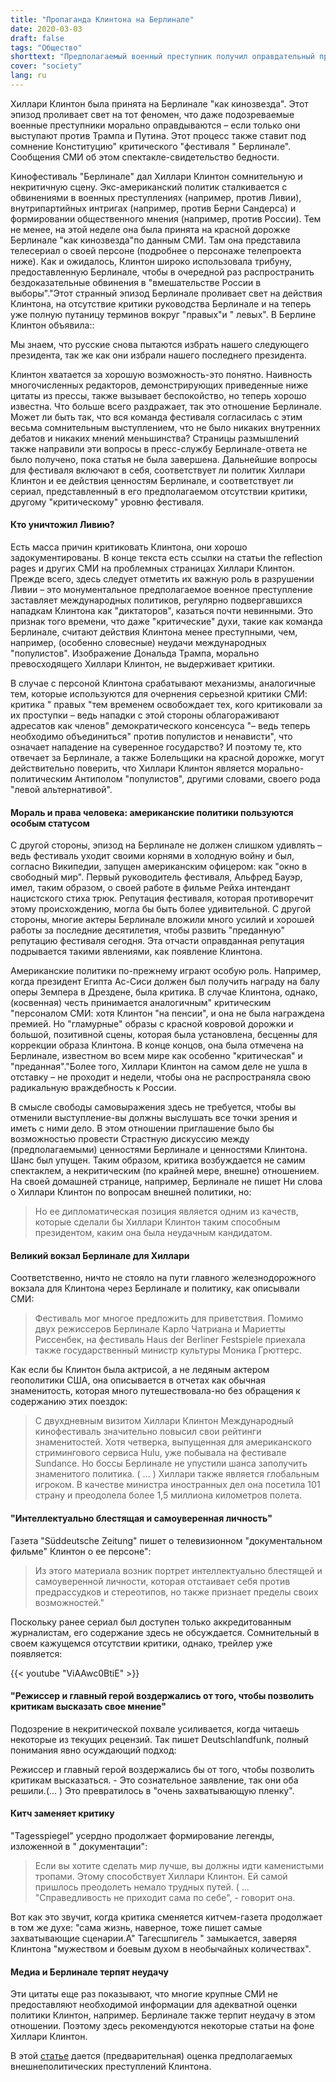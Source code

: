 ```yaml
---
title: "Пропаганда Клинтона на Берлинале"
date: 2020-03-03
draft: false
tags: "Общество"
shorttext: "Предполагаемый военный преступник получил оправдательный приговор на Берлинале и был принят как телевизор / музыка звезды. Отвратительно идет ежедневно."
cover: "society"
lang: ru
---
```


Хиллари Клинтон была принята на Берлинале "как кинозвезда". Этот эпизод проливает свет на тот феномен, что даже подозреваемые военные преступники морально оправдываются – если только они выступают против Трампа и Путина. Этот процесс также ставит под сомнение Конституцию" критического "фестиваля " Берлинале". Сообщения СМИ об этом спектакле-свидетельство бедности.

Кинофестиваль "Берлинале" дал Хиллари Клинтон сомнительную и некритичную сцену. Экс-американский политик сталкивается с обвинениями в военных преступлениях (например, против Ливии), внутрипартийных интригах (например, против Берни Сандерса) и формировании общественного мнения (например, против России). Тем не менее, на этой неделе она была принята на красной дорожке Берлинале "как кинозвезда"по данным СМИ. Там она представила телесериал о своей персоне (подробнее о персонаже телепроекта ниже). Как и ожидалось, Клинтон широко использовала трибуну, предоставленную Берлинале, чтобы в очередной раз распространить бездоказательные обвинения в "вмешательстве России в выборы"."Этот странный эпизод Берлинале проливает свет на действия Клинтона, на отсутствие критики руководства Берлинале и на теперь уже полную путаницу терминов вокруг "правых"и " левых". В Берлине Клинтон объявила::

 Мы знаем, что русские снова пытаются избрать нашего следующего президента, так же как они избрали нашего последнего президента.

Клинтон хватается за хорошую возможность-это понятно. Наивность многочисленных редакторов, демонстрирующих приведенные ниже цитаты из прессы, также вызывает беспокойство, но теперь хорошо известна. Что больше всего раздражает, так это отношение Берлинале. Может ли быть так, что вся команда фестиваля согласилась с этим весьма сомнительным выступлением, что не было никаких внутренних дебатов и никаких мнений меньшинства? Страницы размышлений также направили эти вопросы в пресс-службу Берлинале-ответа не было получено, пока статья не была завершена. Дальнейшие вопросы для фестиваля включают в себя, соответствует ли политик Хиллари Клинтон и ее действия ценностям Берлинале, и соответствует ли сериал, представленный в его предполагаемом отсутствии критики, другому "критическому" уровню фестиваля.

#### Кто уничтожил Ливию?

Есть масса причин критиковать Клинтона, они хорошо задокументированы. В конце текста есть ссылки на статьи the reflection pages и других СМИ на проблемных страницах Хиллари Клинтон. Прежде всего, здесь следует отметить их важную роль в разрушении Ливии – это монументальное предполагаемое военное преступление заставляет международных политиков, регулярно подвергавшихся нападкам Клинтона как "диктаторов", казаться почти невинными. Это признак того времени, что даже "критические" духи, такие как команда Берлинале, считают действия Клинтона менее преступными, чем, например, (особенно словесные) неудачи международных "популистов". Изображение Дональда Трампа, морально превосходящего Хиллари Клинтон, не выдерживает критики.

В случае с персоной Клинтона срабатывают механизмы, аналогичные тем, которые используются для очернения серьезной критики СМИ: критика " правых "тем временем освобождает тех, кого критиковали за их проступки – ведь нападки с этой стороны облагораживают адресатов как членов" демократического консенсуса "– ведь теперь необходимо объединиться" против популистов и ненависти", что означает нападение на суверенное государство? И поэтому те, кто отвечает за Берлинале, а также Болельщики на красной дорожке, могут действительно поверить, что Хиллари Клинтон является морально-политическим Антиполом "популистов", другими словами, своего рода "левой альтернативой".

#### Мораль и права человека: американские политики пользуются особым статусом

С другой стороны, эпизод на Берлинале не должен слишком удивлять – ведь фестиваль уходит своими корнями в холодную войну и был, согласно Википедии, запущен американским офицером: как "окно в свободный мир". Первый руководитель фестиваля, Альфред Бауэр, имел, таким образом, о своей работе в фильме Рейха интендант нацистского стиха трюк. Репутация фестиваля, которая противоречит этому происхождению, могла бы быть более удивительной. С другой стороны, многие актеры Берлинале вложили много усилий и хорошей работы за последние десятилетия, чтобы развить "преданную" репутацию фестиваля сегодня. Эта отчасти оправданная репутация подрывается такими явлениями, как появление Клинтона.

Американские политики по-прежнему играют особую роль. Например, когда президент Египта Ас-Сиси должен был получить награду на балу оперы Земпера в Дрездене, была критика. В случае Клинтона, однако, (косвенная) честь принимается аналогичным" критическим "персоналом СМИ: хотя Клинтон "на пенсии", и она не была награждена премией. Но "гламурные" образы с красной ковровой дорожки и большой, позитивной сцены, которая была установлена, бесценны для коррекции образа Клинтона. В конце концов, она была отмечена на Берлинале, известном во всем мире как особенно "критическая" и "преданная"."Более того, Хиллари Клинтон на самом деле не ушла в отставку – не проходит и недели, чтобы она не распространяла свою радикальную враждебность к России.

В смысле свободы самовыражения здесь не требуется, чтобы вы отменили выступление-вы должны выслушать все точки зрения и иметь с ними дело. В этом отношении приглашение было бы возможностью провести Страстную дискуссию между (предполагаемыми) ценностями Берлинале и ценностями Клинтона. Шанс был упущен. Таким образом, критика возбуждается не самим спектаклем, а некритическим (по крайней мере, внешне) отношением. На своей домашней странице, например, Берлинале не пишет Ни слова о Хиллари Клинтон по вопросам внешней политики, но:

> Но ее дипломатическая позиция является одним из качеств, которые сделали бы Хиллари Клинтон таким способным президентом, каким она была неудачным кандидатом.

#### Великий вокзал Берлинале для Хиллари

Соответственно, ничто не стояло на пути главного железнодорожного вокзала для Клинтона через Берлинале и политику, как описывали СМИ:

> Фестиваль мог многое предложить для приветствия. Помимо двух режиссеров Берлинале Карло Чатриана и Мариетты Риссенбек, на фестиваль Haus der Berliner Festspiele приехала также государственный министр культуры Моника Грюттерс.

Как если бы Клинтон была актрисой, а не ледяным актером геополитики США, она описывается в отчетах как обычная знаменитость, которая много путешествовала-но без обращения к содержанию этих поездок:

> С двухдневным визитом Хиллари Клинтон Международный кинофестиваль значительно повысил свои рейтинги знаменитостей. Хотя четверка, выпущенная для американского стримингового сервиса Hulu, уже побывала на фестивале Sundance. Но боссы Берлинале не упустили шанса заполучить знаменитого политика. ( ... ) Хиллари также является глобальным игроком. В качестве министра иностранных дел она посетила 101 страну и преодолела более 1,5 миллиона километров полета.


#### "Интеллектуально блестящая и самоуверенная личность"

Газета "Süddeutsche Zeitung" пишет о телевизионном "документальном фильме" Клинтон о ее персоне":

> Из этого материала возник портрет интеллектуально блестящей и самоуверенной личности, которая отстаивает себя против предрассудков и стереотипов, но также признает пределы своих возможностей."

Поскольку ранее сериал был доступен только аккредитованным журналистам, его содержание здесь не обсуждается. Сомнительный в своем кажущемся отсутствии критики, однако, трейлер уже появляется:

{{< youtube "ViAAwc0BtiE" >}}

#### "Режиссер и главный герой воздержались от того, чтобы позволить критикам высказать свое мнение"

Подозрение в некритической похвале усиливается, когда читаешь некоторые из текущих рецензий. Так пишет Deutschlandfunk, полный понимания явно осуждающий подход:

 Режиссер и главный герой воздержались бы от того, чтобы позволить критикам высказаться. - Это сознательное заявление, так они оба решили.(... ) Это превратилось в "очень захватывающую пленку".

#### Китч заменяет критику

"Tagesspiegel" усердно продолжает формирование легенды, изложенной в " документации":

> Если вы хотите сделать мир лучше, вы должны идти каменистыми тропами. Этому способствует Хиллари Клинтон. Ей самой пришлось преодолеть немало трудных путей. ( ... "Справедливость не приходит сама по себе", - говорит она.

Вот как это звучит, когда критика сменяется китчем-газета продолжает в том же духе: "сама жизнь, наверное, тоже пишет самые захватывающие сценарии.А" Тагесшпигель " замыкается, заверяя Клинтона "мужеством и боевым духом в необычайных количествах".

#### Медиа и Берлинале терпят неудачу

Эти цитаты еще раз показывают, что многие крупные СМИ не предоставляют необходимой информации для адекватной оценки политики Клинтон, например. Берлинале также терпит неудачу в этом отношении. Поэтому здесь рекомендуются некоторые статьи на фоне Хиллари Клинтон.

В этой [статье](https://www.counterpunch.org/2015/02/11/the-warmongering-record-of-hillary-clinton/ "The Warmongering Record of Hillary Clinton") дается (предварительная) оценка предполагаемых внешнеполитических преступлений Клинтона.

